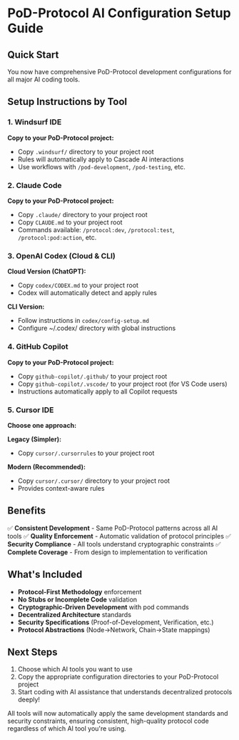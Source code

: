 # PoD-Protocol AI Configuration Setup Guide

## Quick Start

You now have comprehensive PoD-Protocol development configurations for all major AI coding tools.

## Setup Instructions by Tool

### 1. Windsurf IDE
**Copy to your PoD-Protocol project:**
- Copy `.windsurf/` directory to your project root
- Rules will automatically apply to Cascade AI interactions
- Use workflows with `/pod-development`, `/pod-testing`, etc.

### 2. Claude Code
**Copy to your PoD-Protocol project:**
- Copy `.claude/` directory to your project root
- Copy `CLAUDE.md` to your project root
- Commands available: `/protocol:dev`, `/protocol:test`, `/protocol:pod:action`, etc.

### 3. OpenAI Codex (Cloud & CLI)
**Cloud Version (ChatGPT):**
- Copy `codex/CODEX.md` to your project root
- Codex will automatically detect and apply rules

**CLI Version:**
- Follow instructions in `codex/config-setup.md`
- Configure ~/.codex/ directory with global instructions

### 4. GitHub Copilot
**Copy to your PoD-Protocol project:**
- Copy `github-copilot/.github/` to your project root
- Copy `github-copilot/.vscode/` to your project root (for VS Code users)
- Instructions automatically apply to all Copilot requests

### 5. Cursor IDE
**Choose one approach:**

**Legacy (Simpler):**
- Copy `cursor/.cursorrules` to your project root

**Modern (Recommended):**
- Copy `cursor/.cursor/` directory to your project root
- Provides context-aware rules

## Benefits

✅ **Consistent Development** - Same PoD-Protocol patterns across all AI tools
✅ **Quality Enforcement** - Automatic validation of protocol principles
✅ **Security Compliance** - All tools understand cryptographic constraints
✅ **Complete Coverage** - From design to implementation to verification

## What's Included

- **Protocol-First Methodology** enforcement
- **No Stubs or Incomplete Code** validation
- **Cryptographic-Driven Development** with pod commands
- **Decentralized Architecture** standards
- **Security Specifications** (Proof-of-Development, Verification, etc.)
- **Protocol Abstractions** (Node→Network, Chain→State mappings)

## Next Steps

1. Choose which AI tools you want to use
2. Copy the appropriate configuration directories to your PoD-Protocol project
3. Start coding with AI assistance that understands decentralized protocols deeply!

All tools will now automatically apply the same development standards and security constraints, ensuring consistent, high-quality protocol code regardless of which AI tool you're using.
